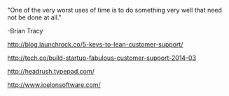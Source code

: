 "One of the very worst uses of time is to do something very well that need not be done at all." 

-Brian Tracy

http://blog.launchrock.co/5-keys-to-lean-customer-support/

http://tech.co/build-startup-fabulous-customer-support-2014-03

http://headrush.typepad.com/

http://www.joelonsoftware.com/